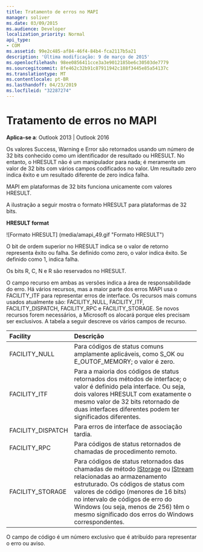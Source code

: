 ```yaml
---
title: Tratamento de erros no MAPI
manager: soliver
ms.date: 03/09/2015
ms.audience: Developer
localization_priority: Normal
api_type:
- COM
ms.assetid: 99e2c485-af84-46f4-84b4-fca2117b5a21
description: 'Última modificação: 9 de março de 2015'
ms.openlocfilehash: 98ee0856411cce3a3e9012185be6c30503de7779
ms.sourcegitcommit: 8fe462c32b91c87911942c188f3445e85a54137c
ms.translationtype: MT
ms.contentlocale: pt-BR
ms.lasthandoff: 04/23/2019
ms.locfileid: "32287274"
---
```

# <a name="error-handling-in-mapi"></a>Tratamento de erros no MAPI

**Aplica-se a**: Outlook 2013 | Outlook 2016 
  
Os valores Success, Warning e Error são retornados usando um número de 32 bits conhecido como um identificador de resultado ou HRESULT. No entanto, o HRESULT não é um manipulador para nada; é meramente um valor de 32 bits com vários campos codificados no valor. Um resultado zero indica êxito e um resultado diferente de zero indica falha.
  
MAPI em plataformas de 32 bits funciona unicamente com valores HRESULT.
  
A ilustração a seguir mostra o formato HRESULT para plataformas de 32 bits.
  
**HRESULT format**
  
![Formato HRESULT] (media/amapi_49.gif "Formato HRESULT")
  
O bit de ordem superior no HRESULT indica se o valor de retorno representa êxito ou falha. Se definido como zero, o valor indica êxito. Se definido como 1, indica falha.
  
Os bits R, C, N e R são reservados no HRESULT.
  
O campo recurso em ambas as versões indica a área de responsabilidade do erro. Há vários recursos, mas a maior parte dos erros MAPI usa o FACILITY_ITF para representar erros de interface. Os recursos mais comuns usados atualmente são: FACILITY_NULL, FACILITY_ITF, FACILITY_DISPATCH, FACILITY_RPC e FACILITY_STORAGE. Se novos recursos forem necessários, a Microsoft os alocará porque eles precisam ser exclusivos. A tabela a seguir descreve os vários campos de recurso.
  
|Facility|Descrição|
|:-----|:-----|
|FACILITY_NULL  <br/> |Para códigos de status comuns amplamente aplicáveis, como S_OK ou E_OUTOF_MEMORY; o valor é zero.  <br/> |
|FACILITY_ITF  <br/> |Para a maioria dos códigos de status retornados dos métodos de interface; o valor é definido pela interface. Ou seja, dois valores HRESULT com exatamente o mesmo valor de 32 bits retornado de duas interfaces diferentes podem ter significados diferentes.  <br/> |
|FACILITY_DISPATCH  <br/> |Para erros de [](https://msdn.microsoft.com/library/ms221608.aspx) interface de associação tardia.  <br/> |
|FACILITY_RPC  <br/> |Para códigos de status retornados de chamadas de procedimento remoto.  <br/> |
|FACILITY_STORAGE  <br/> |Para códigos de status retornados das chamadas de método [IStorage](https://msdn.microsoft.com/library/aa380015%28VS.85%29.aspx) ou [IStream](https://msdn.microsoft.com/library/aa380034%28VS.85%29.aspx) relacionadas ao armazenamento estruturado. Os códigos de status com valores de código (menores de 16 bits) no intervalo de códigos de erro do Windows (ou seja, menos de 256) têm o mesmo significado dos erros do Windows correspondentes.  <br/> |
   
O campo de código é um número exclusivo que é atribuído para representar o erro ou aviso.
  

